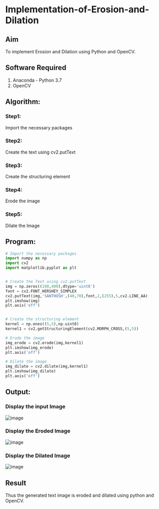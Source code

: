 # Implementation-of-Erosion-and-Dilation
## Aim
To implement Erosion and Dilation using Python and OpenCV.
## Software Required
1. Anaconda - Python 3.7
2. OpenCV
## Algorithm:
### Step1:

Import the necessary packages

### Step2:
Create the text using cv2.putText

### Step3:
Create the structuring element

### Step4:
Erode the image

### Step5:
Dilate the Image

 
## Program:

``` Python
# Import the necessary packages
import numpy as np
import cv2
import matplotlib.pyplot as plt


# Create the Text using cv2.putText
img = np.zeros((100,400),dtype='uint8')
font = cv2.FONT_HERSHEY_SIMPLEX
cv2.putText(img,'SANTHOSH',(40,70),font,2,(255),5,cv2.LINE_AA)
plt.imshow(img)
plt.axis('off')


# Create the structuring element
kernel = np.ones((5,5),np.uint8)
kernel1 = cv2.getStructuringElement(cv2.MORPH_CROSS,(5,5))

# Erode the image
img_erode = cv2.erode(img,kernel1)
plt.imshow(img_erode)
plt.axis('off')

# Dilate the image
img_dilate = cv2.dilate(img,kernel1)
plt.imshow(img_dilate)
plt.axis('off')

```
## Output:

### Display the input Image

![image](https://github.com/pochireddyp/erosion--dilation/assets/150232043/a4674fa9-0193-4f56-ba0c-6db5da866aa1)

### Display the Eroded Image
![image](https://github.com/pochireddyp/erosion--dilation/assets/150232043/c5b7b9a9-f4da-4c92-a1ee-0e86ea352b5f)


### Display the Dilated Image
![image](https://github.com/pochireddyp/erosion--dilation/assets/150232043/4e28d4f4-434c-4f84-9bd2-1c2aa5e23d4d)


## Result
Thus the generated text image is eroded and dilated using python and OpenCV.
